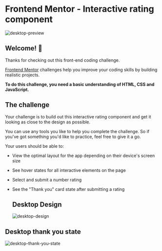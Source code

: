 # Frontend Mentor - Interactive rating component

![desktop-preview](https://github.com/ioddgamers/Interactive-rating-component/assets/25953991/8cec0c1e-3655-40b9-a588-40ea1034b34d)


## Welcome! 👋

Thanks for checking out this front-end coding challenge.

[Frontend Mentor](https://www.frontendmentor.io) challenges help you improve your coding skills by building realistic projects.

**To do this challenge, you need a basic understanding of HTML, CSS and JavaScript.**

## The challenge

Your challenge is to build out this interactive rating component and get it looking as close to the design as possible.

You can use any tools you like to help you complete the challenge. So if you've got something you'd like to practice, feel free to give it a go.

Your users should be able to:

- View the optimal layout for the app depending on their device's screen size
- See hover states for all interactive elements on the page
- Select and submit a number rating
- See the "Thank you" card state after submitting a rating

  ## Desktop Design

  ![desktop-design](https://github.com/ioddgamers/Interactive-rating-component/assets/25953991/8afff825-c24c-4494-8544-6874712f3d28)


## Desktop thank you state

![desktop-thank-you-state](https://github.com/ioddgamers/Interactive-rating-component/assets/25953991/5997dd95-a182-42a0-a7d6-e24a69f8487f)
